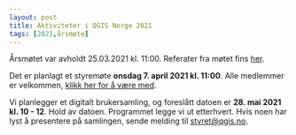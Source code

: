 ```yaml
---
layout: post
title: Aktiviteter i QGIS Norge 2021
tags: [2021,årsmøte]
---
```


Årsmøtet var avholdt 25.03.2021 kl. 11:00. Referater fra møtet fins [her](https://raw.githubusercontent.com/qgisnorge/qgisnorge.github.io/master/dokumenter/aarsmoeter/QGIS_aarsmoete_20210325.pdf).

Det er planlagt et styremøte **onsdag 7. april 2021 kl. 11:00**. Alle medlemmer er velkommen, [klikk her for å være med](https://teams.microsoft.com/l/meetup-join/19%3ameeting_ODI5ZWRiMmYtNjcwYy00Y2VjLWFhYzYtYWVhODBmNzcxMTk1%40thread.v2/0?context=%7b%22Tid%22%3a%220591ba1f-7671-4e03-9b2f-b1800a28a4ff%22%2c%22Oid%22%3a%22fa55e511-83cc-4af4-af99-f48ff78b2b66%22%7d).

Vi planlegger et digitalt brukersamling, og foreslått datoen er **28. mai 2021 kl. 10 - 12**. Hold av datoen. Programmet legge vi ut etterhvert. Hvis noen har lyst å presentere på samlingen, sende melding til [styret@qgis.no](styret@qgis.no).


